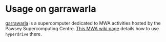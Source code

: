 # Usage on garrawarla

[garrawarla](https://support.pawsey.org.au/documentation/display/US/Garrawarla+User+Guide)
is a supercomputer dedicated to MWA activities hosted by the Pawsey
Supercomputing Centre. [This MWA wiki
page](https://wiki.mwatelescope.org/pages/viewpage.action?pageId=52068764)
details how to use `hyperdrive` there.
